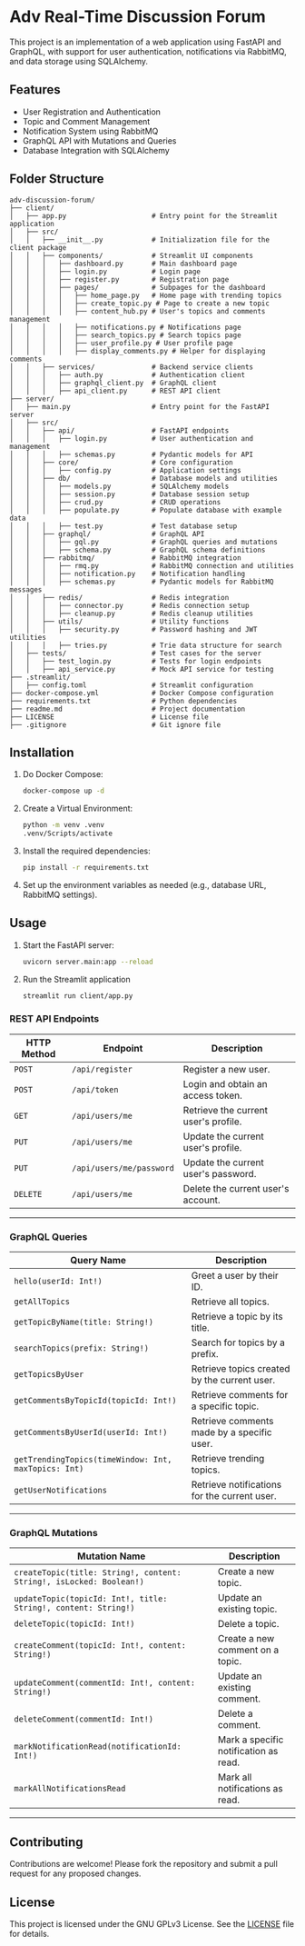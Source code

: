 # Adv Real-Time Discussion Forum

This project is an implementation of a web application using FastAPI and GraphQL, with support for user authentication, notifications via RabbitMQ, and data storage using SQLAlchemy.

## Features

- User Registration and Authentication
- Topic and Comment Management
- Notification System using RabbitMQ
- GraphQL API with Mutations and Queries
- Database Integration with SQLAlchemy

## Folder Structure

```
adv-discussion-forum/
├── client/
│   ├── app.py                     # Entry point for the Streamlit application
│   ├── src/
│   │   ├── __init__.py            # Initialization file for the client package
│   │   ├── components/            # Streamlit UI components
│   │   │   ├── dashboard.py       # Main dashboard page
│   │   │   ├── login.py           # Login page
│   │   │   ├── register.py        # Registration page
│   │   │   ├── pages/             # Subpages for the dashboard
│   │   │   │   ├── home_page.py   # Home page with trending topics
│   │   │   │   ├── create_topic.py # Page to create a new topic
│   │   │   │   ├── content_hub.py # User's topics and comments management
│   │   │   │   ├── notifications.py # Notifications page
│   │   │   │   ├── search_topics.py # Search topics page
│   │   │   │   ├── user_profile.py # User profile page
│   │   │   │   ├── display_comments.py # Helper for displaying comments
│   │   ├── services/              # Backend service clients
│   │   │   ├── auth.py            # Authentication client
│   │   │   ├── graphql_client.py  # GraphQL client
│   │   │   ├── api_client.py      # REST API client
├── server/
│   ├── main.py                    # Entry point for the FastAPI server
│   ├── src/
│   │   ├── api/                   # FastAPI endpoints
│   │   │   ├── login.py           # User authentication and management
│   │   │   ├── schemas.py         # Pydantic models for API
│   │   ├── core/                  # Core configuration
│   │   │   ├── config.py          # Application settings
│   │   ├── db/                    # Database models and utilities
│   │   │   ├── models.py          # SQLAlchemy models
│   │   │   ├── session.py         # Database session setup
│   │   │   ├── crud.py            # CRUD operations
│   │   │   ├── populate.py        # Populate database with example data
│   │   │   ├── test.py            # Test database setup
│   │   ├── graphql/               # GraphQL API
│   │   │   ├── gql.py             # GraphQL queries and mutations
│   │   │   ├── schema.py          # GraphQL schema definitions
│   │   ├── rabbitmq/              # RabbitMQ integration
│   │   │   ├── rmq.py             # RabbitMQ connection and utilities
│   │   │   ├── notification.py    # Notification handling
│   │   │   ├── schemas.py         # Pydantic models for RabbitMQ messages
│   │   ├── redis/                 # Redis integration
│   │   │   ├── connector.py       # Redis connection setup
│   │   │   ├── cleanup.py         # Redis cleanup utilities
│   │   ├── utils/                 # Utility functions
│   │   │   ├── security.py        # Password hashing and JWT utilities
│   │   │   ├── tries.py           # Trie data structure for search
│   ├── tests/                     # Test cases for the server
│   │   ├── test_login.py          # Tests for login endpoints
│   │   ├── api_service.py         # Mock API service for testing
├── .streamlit/
│   ├── config.toml                # Streamlit configuration
├── docker-compose.yml             # Docker Compose configuration
├── requirements.txt               # Python dependencies
├── readme.md                      # Project documentation
├── LICENSE                        # License file
├── .gitignore                     # Git ignore file
```

## Installation

1. Do Docker Compose:
   ```bash
   docker-compose up -d
   ```

2. Create a Virtual Environment:
   ```bash
   python -m venv .venv
   .venv/Scripts/activate
   ```

2. Install the required dependencies:
   ```bash
   pip install -r requirements.txt
   ```

3. Set up the environment variables as needed (e.g., database URL, RabbitMQ settings).

## Usage

1. Start the FastAPI server:
   ```bash
   uvicorn server.main:app --reload
   ```

2. Run the Streamlit application
   ```bash
   streamlit run client/app.py
   ```

### REST API Endpoints

| **HTTP Method** | **Endpoint**         | **Description**                                   |
|------------------|----------------------|---------------------------------------------------|
| `POST`          | `/api/register`      | Register a new user.                             |
| `POST`          | `/api/token`         | Login and obtain an access token.                |
| `GET`           | `/api/users/me`      | Retrieve the current user's profile.             |
| `PUT`           | `/api/users/me`      | Update the current user's profile.               |
| `PUT`           | `/api/users/me/password` | Update the current user's password.             |
| `DELETE`        | `/api/users/me`      | Delete the current user's account.               |

---

### GraphQL Queries

| **Query Name**             | **Description**                                      |
|-----------------------------|------------------------------------------------------|
| `hello(userId: Int!)`       | Greet a user by their ID.                            |
| `getAllTopics`              | Retrieve all topics.                                 |
| `getTopicByName(title: String!)` | Retrieve a topic by its title.                  |
| `searchTopics(prefix: String!)`  | Search for topics by a prefix.                  |
| `getTopicsByUser`           | Retrieve topics created by the current user.         |
| `getCommentsByTopicId(topicId: Int!)` | Retrieve comments for a specific topic.     |
| `getCommentsByUserId(userId: Int!)`  | Retrieve comments made by a specific user.   |
| `getTrendingTopics(timeWindow: Int, maxTopics: Int)` | Retrieve trending topics.   |
| `getUserNotifications`      | Retrieve notifications for the current user.         |

---

### GraphQL Mutations

| **Mutation Name**           | **Description**                                      |
|-----------------------------|------------------------------------------------------|
| `createTopic(title: String!, content: String!, isLocked: Boolean!)` | Create a new topic. |
| `updateTopic(topicId: Int!, title: String!, content: String!)` | Update an existing topic. |
| `deleteTopic(topicId: Int!)` | Delete a topic.                                      |
| `createComment(topicId: Int!, content: String!)` | Create a new comment on a topic. |
| `updateComment(commentId: Int!, content: String!)` | Update an existing comment.     |
| `deleteComment(commentId: Int!)` | Delete a comment.                              |
| `markNotificationRead(notificationId: Int!)` | Mark a specific notification as read. |
| `markAllNotificationsRead`  | Mark all notifications as read.                      |

---
 

## Contributing

Contributions are welcome! Please fork the repository and submit a pull request for any proposed changes.

## License

This project is licensed under the GNU GPLv3 License. See the [LICENSE](LICENSE) file for details.
